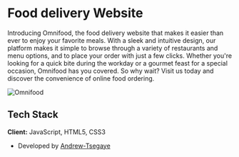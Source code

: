 # Food delivery Website

Introducing Omnifood, the food delivery website that makes it easier than ever to enjoy your favorite meals. With a sleek and intuitive design, our platform makes it simple to browse through a variety of restaurants and menu options, and to place your order with just a few clicks. Whether you're looking for a quick bite during the workday or a gourmet feast for a special occasion, 
Omnifood has you covered. So why wait? Visit us today and discover the convenience of online food ordering.

![Omnifood](https://i.imgur.com/ct6hPsU.png)

## Tech Stack

**Client:** JavaScript, HTML5, CSS3

- Developed by [Andrew-Tsegaye](https://www.github.com/Andrew-Tsegaye)
